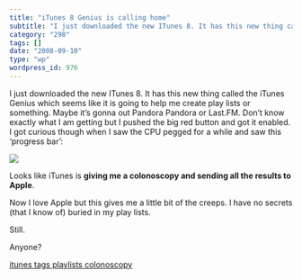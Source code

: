 ```yaml
---
title: "iTunes 8 Genius is calling home"
subtitle: "I just downloaded the new ITunes 8. It has this new thing called the iTunes Genius which seems like ..."
category: "298"
tags: []
date: "2008-09-10"
type: "wp"
wordpress_id: 976
---
```

I just downloaded the new ITunes 8. It has this new thing called the iTunes Genius which seems like it is going to help me create play lists or something. Maybe it’s gonna out Pandora Pandora or Last.FM. Don’t know exactly what I am getting but I pushed the big red button and got it enabled.
I got curious though when I saw the CPU pegged for a while and saw this ‘progress bar’:

![](https://i0.wp.com/s3.media.squarespace.com/production/1075723/12829350/wp-content/uploads/imagewell//itunes%2520genius.jpg?w=584)

Looks like iTunes is **giving me a colonoscopy and sending all the results to Apple**.

Now I love Apple but this gives me a little bit of the creeps. I have no secrets (that I know of) buried in my play lists.

Still.

Anyone?

[itunes tags playlists colonoscopy](http://technorati.com/tag/itunes%20tags%20playlists%20colonoscopy)